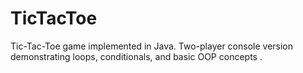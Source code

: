 # TicTacToe
Tic-Tac-Toe game implemented in Java. Two-player console version demonstrating loops, conditionals, and basic OOP concepts .
